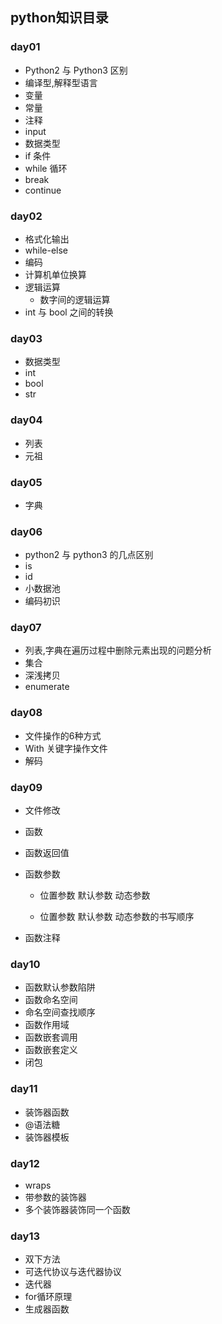 ## python知识目录

### day01

- Python2 与 Python3 区别
- 编译型,解释型语言
- 变量
- 常量
- 注释
- input
- 数据类型
- if 条件
- while 循环
- break
- continue

### day02

- 格式化输出
- while-else
- 编码
- 计算机单位换算
- 逻辑运算
  - 数字间的逻辑运算
- int 与 bool 之间的转换

### day03

- 数据类型
- int
- bool
- str

### day04

- 列表
- 元祖

### day05

- 字典

### day06

- python2 与 python3 的几点区别
- is
- id
- 小数据池
- 编码初识

### day07

- 列表,字典在遍历过程中删除元素出现的问题分析
- 集合
- 深浅拷贝
- enumerate

### day08

- 文件操作的6种方式
- With 关键字操作文件
- 解码

### day09

- 文件修改
- 函数
- 函数返回值
- 函数参数

  - 位置参数 默认参数 动态参数

  - 位置参数 默认参数 动态参数的书写顺序
- 函数注释

### day10

- 函数默认参数陷阱
- 函数命名空间
- 命名空间查找顺序
- 函数作用域
- 函数嵌套调用
- 函数嵌套定义
- 闭包

### day11

- 装饰器函数
- @语法糖
- 装饰器模板

### day12

- wraps
- 带参数的装饰器
- 多个装饰器装饰同一个函数

### day13

- 双下方法
- 可迭代协议与迭代器协议
- 迭代器
- for循环原理
- 生成器函数

